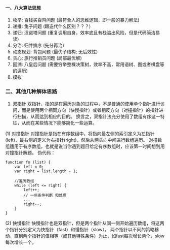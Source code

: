 #### 一、八大算法思想
1. 枚举: 百钱买百鸡问题 (最符合人的思维逻辑，即一般的暴力解法)
2. 递推: 兔子问题 (跟迭代什么区别？？？)
3. 递归: 汉诺塔问题 (重复调用自身，效率底且有栈溢出风险，但是代码简洁易读)
4. 分治: 归并排序 (先分再治)
5. 动态规划: 背包问题 (最优子结构; 无后效性)
6. 贪心: 旅行推销员问题 (局部最优解)
7. 回溯: 八皇后问题 (需要穷举整棵决策树，效率不高，常用语树、图或者棋盘等的遍历)
8. 模拟

### 二、其他几种解体思路
1. 双指针
双指针，指的是在遍历对象的过程中，不是普通的使用单个指针进行访问，而是使用两个相同方向（快慢指针）或者相反方向（对撞指针）的指针进行扫描，从而达到相应的目的。
换言之，双指针法充分使用了数组有序这一特征，从而在某些情况下能够简化一些运算。

(1) 对撞指针
对撞指针是指在有序数组中，将指向最左侧的索引定义为左指针(left)，最右侧的定义为右指针(right)，然后从两头向中间进行数组遍历。
对撞数组适用于有序数组，也就是说当你遇到题目给定有序数组时，应该第一时间想到用对撞指针解题。
伪代码：
```
function fn (list) {
    var left = 0;
    var right = list.length - 1;
    
    //遍历数组
    while (left <= right) {
        left++;
        // 一些条件判断 和处理
        ...
        right--;
    }
}
```

(2) 快慢指针
快慢指针也是双指针，但是两个指针从同一侧开始遍历数组，将这两个指针分别定义为快指针（fast）和慢指针（slow）。
两个指针以不同的策略移动，直到两个指针的值相等（或其他特殊条件）为止，如fast每次增长两个，slow每次增长一个。



